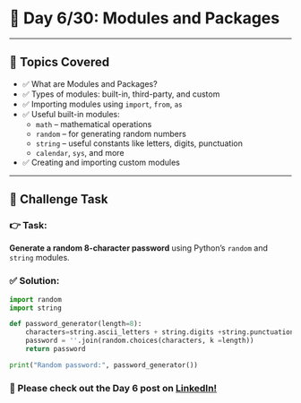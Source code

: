 # 📘 Day 6/30: Modules and Packages

---

## 🧠 Topics Covered

- ✅ What are Modules and Packages?
- ✅ Types of modules: built-in, third-party, and custom
- ✅ Importing modules using `import`, `from`, `as`
- ✅ Useful built-in modules:
  - `math` – mathematical operations
  - `random` – for generating random numbers
  - `string` – useful constants like letters, digits, punctuation
  - `calendar`, `sys`, and more
- ✅ Creating and importing custom modules

---

## 🧪 Challenge Task

### 👉 Task:
**Generate a random 8-character password** using Python’s `random` and `string` modules.

### ✅ Solution:
```python
import random
import string

def password_generator(length=8):
    characters=string.ascii_letters + string.digits +string.punctuation
    password = ''.join(random.choices(characters, k =length))
    return password

print("Random password:", password_generator())
```

### 📢 Please check out the Day 6 post on [LinkedIn!](https://www.linkedin.com/posts/karthiga-lakshmanan_30daysofpython-python-dataanalytics-activity-7336576243984695297-EfkR?utm_source=share&utm_medium=member_desktop&rcm=ACoAACQ2IrAB4tvB8B6NZStCzsJHzXhLsxGLlPI)
